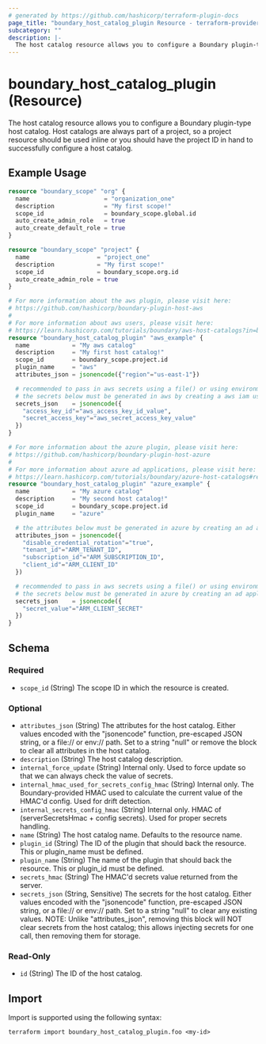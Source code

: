 ```yaml
---
# generated by https://github.com/hashicorp/terraform-plugin-docs
page_title: "boundary_host_catalog_plugin Resource - terraform-provider-boundary"
subcategory: ""
description: |-
  The host catalog resource allows you to configure a Boundary plugin-type host catalog. Host catalogs are always part of a project, so a project resource should be used inline or you should have the project ID in hand to successfully configure a host catalog.
---
```


# boundary_host_catalog_plugin (Resource)

The host catalog resource allows you to configure a Boundary plugin-type host catalog. Host catalogs are always part of a project, so a project resource should be used inline or you should have the project ID in hand to successfully configure a host catalog.

## Example Usage

```terraform
resource "boundary_scope" "org" {
  name                     = "organization_one"
  description              = "My first scope!"
  scope_id                 = boundary_scope.global.id
  auto_create_admin_role   = true
  auto_create_default_role = true
}

resource "boundary_scope" "project" {
  name                   = "project_one"
  description            = "My first scope!"
  scope_id               = boundary_scope.org.id
  auto_create_admin_role = true
}

# For more information about the aws plugin, please visit here:
# https://github.com/hashicorp/boundary-plugin-host-aws
#
# For more information about aws users, please visit here:
# https://learn.hashicorp.com/tutorials/boundary/aws-host-catalogs?in=boundary/oss-access-management#configure-terraform-and-iam-user-privileges
resource "boundary_host_catalog_plugin" "aws_example" {
  name            = "My aws catalog"
  description     = "My first host catalog!"
  scope_id        = boundary_scope.project.id
  plugin_name     = "aws"
  attributes_json = jsonencode({"region"="us-east-1"})

  # recommended to pass in aws secrets using a file() or using environment variables
  # the secrets below must be generated in aws by creating a aws iam user with programmatic access
  secrets_json    = jsonencode({
    "access_key_id"="aws_access_key_id_value",
    "secret_access_key"="aws_secret_access_key_value"
  })
}

# For more information about the azure plugin, please visit here:
# https://github.com/hashicorp/boundary-plugin-host-azure
#
# For more information about azure ad applications, please visit here:
# https://learn.hashicorp.com/tutorials/boundary/azure-host-catalogs#register-a-new-azure-ad-application-1
resource "boundary_host_catalog_plugin" "azure_example" {
  name            = "My azure catalog"
  description     = "My second host catalog!"
  scope_id        = boundary_scope.project.id
  plugin_name     = "azure"

  # the attributes below must be generated in azure by creating an ad application
  attributes_json = jsonencode({
    "disable_credential_rotation"="true",
    "tenant_id"="ARM_TENANT_ID",
    "subscription_id"="ARM_SUBSCRIPTION_ID",
    "client_id"="ARM_CLIENT_ID"
  })

  # recommended to pass in aws secrets using a file() or using environment variables
  # the secrets below must be generated in azure by creating an ad application
  secrets_json    = jsonencode({
    "secret_value"="ARM_CLIENT_SECRET"
  })
}
```

<!-- schema generated by tfplugindocs -->
## Schema

### Required

- `scope_id` (String) The scope ID in which the resource is created.

### Optional

- `attributes_json` (String) The attributes for the host catalog. Either values encoded with the "jsonencode" function, pre-escaped JSON string, or a file:// or env:// path. Set to a string "null" or remove the block to clear all attributes in the host catalog.
- `description` (String) The host catalog description.
- `internal_force_update` (String) Internal only. Used to force update so that we can always check the value of secrets.
- `internal_hmac_used_for_secrets_config_hmac` (String) Internal only. The Boundary-provided HMAC used to calculate the current value of the HMAC'd config. Used for drift detection.
- `internal_secrets_config_hmac` (String) Internal only. HMAC of (serverSecretsHmac + config secrets). Used for proper secrets handling.
- `name` (String) The host catalog name. Defaults to the resource name.
- `plugin_id` (String) The ID of the plugin that should back the resource. This or plugin_name must be defined.
- `plugin_name` (String) The name of the plugin that should back the resource. This or plugin_id must be defined.
- `secrets_hmac` (String) The HMAC'd secrets value returned from the server.
- `secrets_json` (String, Sensitive) The secrets for the host catalog. Either values encoded with the "jsonencode" function, pre-escaped JSON string, or a file:// or env:// path. Set to a string "null" to clear any existing values. NOTE: Unlike "attributes_json", removing this block will NOT clear secrets from the host catalog; this allows injecting secrets for one call, then removing them for storage.

### Read-Only

- `id` (String) The ID of the host catalog.

## Import

Import is supported using the following syntax:

```shell
terraform import boundary_host_catalog_plugin.foo <my-id>
```
